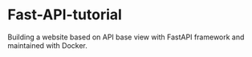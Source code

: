 # Fast-API-tutorial
 Building a website based on API base view with FastAPI framework and maintained with Docker.
